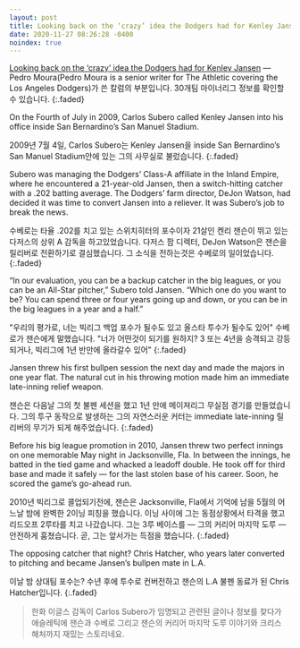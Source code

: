 ```yaml
---
layout: post
title: Looking back on the ‘crazy’ idea the Dodgers had for Kenley Jansen
date: 2020-11-27 08:26:28 -0400
noindex: true
---
```


[Looking back on the ‘crazy’ idea the Dodgers had for Kenley Jansen](https://theathletic.com/579021/2018/10/09/looking-back-on-the-crazy-idea-the-dodgers-had-for-kenley-jansen/) &mdash; Pedro Moura(Pedro Moura is a senior writer for The Athletic covering the Los Angeles Dodgers)가 쓴 칼럼의 부분입니다.
30개팀 마이너리그 정보를 확인할 수 있습니다.
{:.faded}   

On the Fourth of July in 2009, Carlos Subero called Kenley Jansen into his office inside San Bernardino’s San Manuel Stadium.

2009년 7월 4일, Carlos Subero는 Kenley Jansen을 inside San Bernardino’s San Manuel Stadium안에 있는 그의 사무실로 불렀습니다.
{:.faded}

Subero was managing the Dodgers’ Class-A affiliate in the Inland Empire, where he encountered a 21-year-old Jansen, then a switch-hitting catcher with a .202 batting average. The Dodgers’ farm director, DeJon Watson, had decided it was time to convert Jansen into a reliever. It was Subero’s job to break the news.

수베로는 타율 .202를 치고 있는 스위치히터의 포수이자 21살인 켄리 잰슨이 뛰고 있는 다저스의 상위 A 감독을 하고있었습니다. 다저스 팜 디렉터, DeJon Watson은 잰슨을 릴리버로 전환하기로 결심했습니다. 그 소식을 전하는것은 수베로의 일이었습니다.
{:.faded}

“In our evaluation, you can be a backup catcher in the big leagues, or you can be an All-Star pitcher,” Subero told Jansen. “Which one do you want to be? You can spend three or four years going up and down, or you can be in the big leagues in a year and a half.”

"우리의 평가로, 너는 빅리그 백업 포수가 될수도 있고 올스타 투수가 될수도 있어" 수베로가 잰슨에게 말했습니다. "너가 어떤것이 되기를 원하지? 3 또는 4년을 승격되고 강등되거나, 빅리그에 1년 반만에 올라갈수 있어"
{:.faded}

Jansen threw his first bullpen session the next day and made the majors in one year flat. The natural cut in his throwing motion made him an immediate late-inning relief weapon.

잰슨은 다음날 그의 첫 불펜 세션을 했고 1년 만에 메이져리그 무실점 경기를 만들었습니다. 그의 투구 동작으로 발생하는 그의 자연스러운 커터는 immediate late-inning 릴리버의 무기가 되게 해주었습니다.
{:.faded}

Before his big league promotion in 2010, Jansen threw two perfect innings on one memorable May night in Jacksonville, Fla. In between the innings, he batted in the tied game and whacked a leadoff double. He took off for third base and made it safely — for the last stolen base of his career. Soon, he scored the game’s go-ahead run.

2010년 빅리그로 콜업되기전에, 잰슨은 Jacksonville, Fla에서 기억에 남을 5월의  어느날 밤에 완벽한 2이닝 피칭을 했습니다. 이닝 사이에 그는 동점상황에서 타격을 했고 리드오프 2루타를 치고 나갔습니다. 그는 3루 베이스를 — 그의 커리어 마지막 도루 — 안전하게 훔쳤습니다. 곧, 그는 앞서가는 득점을 했습니다.
{:.faded}

The opposing catcher that night? Chris Hatcher, who years later converted to pitching and became Jansen’s bullpen mate in L.A.

이날 밤 상대팀 포수는? 수년 후에 투수로 컨버전하고 잰슨의 L.A 불펜 동료가 된 Chris Hatcher입니다.
{:.faded}

> 한화 이글스 감독이 Carlos Subero가 임명되고 관련된 글이나 정보를 찾다가 애슬레틱에 잰슨과 수베로 그리고 잰슨의 커리어 마지막 도루 이야기와 크리스 해처까지 재밌는 스토리네요.
